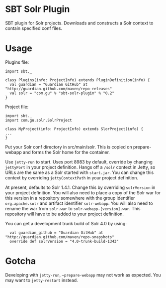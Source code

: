 SBT Solr Plugin
===============
SBT plugin for Solr projects. Downloads and constructs a Solr context to
contain specified conf files.

Usage
=====
Plugins file:

    import sbt._

    class Plugins(info: ProjectInfo) extends PluginDefinition(info) {
      val guardian = "Guardian GitHub" at "http://guardian.github.com/maven/repo-releases"
      val solr = "com.gu" % "sbt-solr-plugin" % "0.2"
    }


Project file:

    import sbt._
    import com.gu.solr.SolrProject

    class MyProject(info: ProjectInfo) extends SlorProject(info) {
	...
    }

Put your Solr conf directory in src/main/solr. This is copied on prepare-webapp
and forms the Solr home for the container.

Use `jetty-run` to start. Uses port 8983 by default, override by changing
`jettyPort` in your project definition. Hangs off a `/solr` context in
Jetty, so URLs are the same as a Solr started with `start.jar`. You can change
this context by overriding `jettyContextPath` in your project definition.

At present, defaults to Solr 1.4.1. Change this by overriding `solrVersion` in
your project definition.  You will also need to place a copy of the Solr war for
this version in a repository somewhere with the group identifier
`org.apache.solr` and artifact identifier `solr-webapp`. You will also need to
rename the war from `solr.war` to `solr-webapp-[version].war`. This repository
will have to be added to your project definition.

You can get a development trunk build of Solr 4.0 by using:

      val guardian_github = "Guardian GitHub" at "http://guardian.github.com/maven/repo-snapshots"
      override def solrVersion = "4.0-trunk-build-1343"

Gotcha
======
Developing with `jetty-run`, `~prepare-webapp` may not work as expected. You may
want to `jetty-restart` instead.
